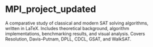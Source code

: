 # MPI_project_updated
 A comparative study of classical and modern SAT solving algorithms, written in LaTeX. Includes theoretical background, algorithm implementations, benchmarking results, and visual analysis. Covers Resolution, Davis–Putnam, DPLL, CDCL, GSAT, and WalkSAT.
